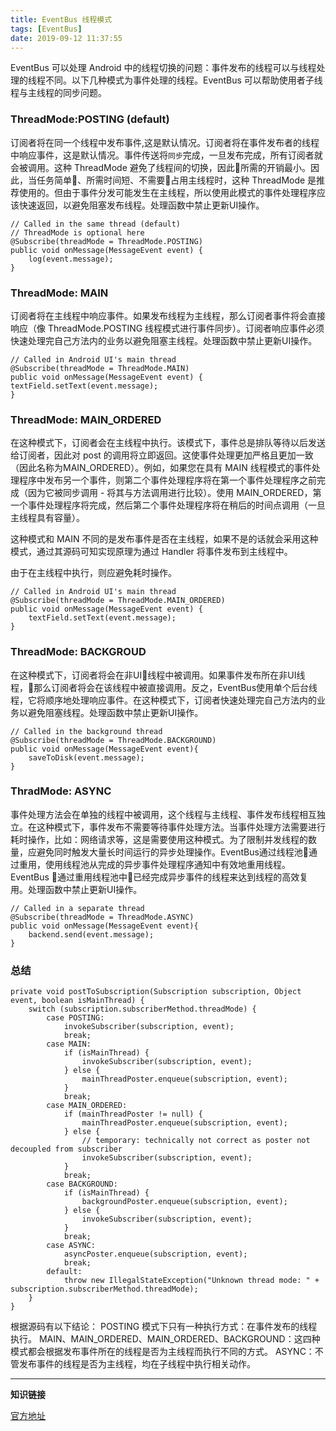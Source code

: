 ```yaml
---
title: EventBus 线程模式
tags: [EventBus]
date: 2019-09-12 11:37:55
---
```





EventBus 可以处理 Android 中的线程切换的问题：事件发布的线程可以与线程处理的线程不同。以下几种模式为事件处理的线程。EventBus 可以帮助使用者子线程与主线程的同步问题。

### ThreadMode:POSTING (default)
订阅者将在同一个线程中发布事件,这是默认情况。订阅者将在事件发布者的线程中响应事件，这是默认情况。事件传送将`同步`完成，一旦发布完成，所有订阅者就会被调用。这种 ThreadMode 避免了线程间的切换，因此所需的开销最小。因此，当任务简单、所需时间短、不需要占用主线程时，这种 ThreadMode 是推荐使用的。但由于事件分发可能发生在主线程，所以使用此模式的事件处理程序应该快速返回，以避免阻塞发布线程。处理函数中禁止更新UI操作。

<!-- more -->

````
// Called in the same thread (default)
// ThreadMode is optional here
@Subscribe(threadMode = ThreadMode.POSTING)
public void onMessage(MessageEvent event) {
    log(event.message);
}
````

### ThreadMode: MAIN
订阅者将在主线程中响应事件。如果发布线程为主线程，那么订阅者事件将会直接响应（像 ThreadMode.POSTING 线程模式进行事件同步）。订阅者响应事件必须快速处理完自己方法内的业务以避免阻塞主线程。处理函数中禁止更新UI操作。

````
// Called in Android UI's main thread
@Subscribe(threadMode = ThreadMode.MAIN)
public void onMessage(MessageEvent event) {
textField.setText(event.message);
}
````



### ThreadMode: MAIN_ORDERED

 在这种模式下，订阅者会在主线程中执行。该模式下，事件总是排队等待以后发送给订阅者，因此对 post 的调用将立即返回。这使事件处理更加严格且更加一致（因此名称为MAIN_ORDERED）。例如，如果您在具有 MAIN 线程模式的事件处理程序中发布另一个事件，则第二个事件处理程序将在第一个事件处理程序之前完成（因为它被同步调用 - 将其与方法调用进行比较）。使用 MAIN_ORDERED，第一个事件处理程序将完成，然后第二个事件处理程序将在稍后的时间点调用（一旦主线程具有容量）。

 这种模式和 MAIN 不同的是发布事件是否在主线程，如果不是的话就会采用这种模式，通过其源码可知实现原理为通过 Handler 将事件发布到主线程中。

由于在主线程中执行，则应避免耗时操作。
```
// Called in Android UI's main thread
@Subscribe(threadMode = ThreadMode.MAIN_ORDERED)
public void onMessage(MessageEvent event) {
    textField.setText(event.message);
}
```

### ThreadMode: BACKGROUD

在这种模式下，订阅者将会在非UI线程中被调用。如果事件发布所在非UI线程，那么订阅者将会在该线程中被直接调用。反之，EventBus使用单个后台线程，它将顺序地处理响应事件。在这种模式下，订阅者快速处理完自己方法内的业务以避免阻塞线程。处理函数中禁止更新UI操作。

````
// Called in the background thread
@Subscribe(threadMode = ThreadMode.BACKGROUND)
public void onMessage(MessageEvent event){
    saveToDisk(event.message);
}
````

### ThradMode: ASYNC
事件处理方法会在单独的线程中被调用，这个线程与主线程、事件发布线程相互独立。在这种模式下，事件发布不需要等待事件处理方法。当事件处理方法需要进行耗时操作，比如：网络请求等，这是需要使用这种模式。为了限制并发线程的数量，应避免同时触发大量长时间运行的异步处理操作。EventBus通过线程池通过重用，使用线程池从完成的异步事件处理程序通知中有效地重用线程。
EventBus 通过重用线程池中已经完成异步事件的线程来达到线程的高效复用。处理函数中禁止更新UI操作。

```
// Called in a separate thread
@Subscribe(threadMode = ThreadMode.ASYNC)
public void onMessage(MessageEvent event){
    backend.send(event.message);
}
```

### 总结


```
private void postToSubscription(Subscription subscription, Object event, boolean isMainThread) {
    switch (subscription.subscriberMethod.threadMode) {
        case POSTING:
            invokeSubscriber(subscription, event);
            break;
        case MAIN:
            if (isMainThread) {
                invokeSubscriber(subscription, event);
            } else {
                mainThreadPoster.enqueue(subscription, event);
            }
            break;
        case MAIN_ORDERED:
            if (mainThreadPoster != null) {
                mainThreadPoster.enqueue(subscription, event);
            } else {
                // temporary: technically not correct as poster not decoupled from subscriber
                invokeSubscriber(subscription, event);
            }
            break;
        case BACKGROUND:
            if (isMainThread) {
                backgroundPoster.enqueue(subscription, event);
            } else {
                invokeSubscriber(subscription, event);
            }
            break;
        case ASYNC:
            asyncPoster.enqueue(subscription, event);
            break;
        default:
            throw new IllegalStateException("Unknown thread mode: " + subscription.subscriberMethod.threadMode);
    }
}    
```
根据源码有以下结论：
POSTING 模式下只有一种执行方式：在事件发布的线程执行。
MAIN、MAIN_ORDERED、MAIN_ORDERED、BACKGROUND：这四种模式都会根据发布事件所在的线程是否为主线程而执行不同的方式。
ASYNC：不管发布事件的线程是否为主线程，均在子线程中执行相关动作。

---

**知识链接**

[官方地址](http://greenrobot.org/eventbus/documentation/delivery-threads-threadmode/)